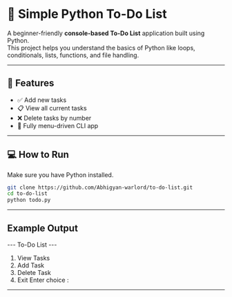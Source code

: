# 📝 Simple Python To-Do List

A beginner-friendly **console-based To-Do List** application built using Python.  
This project helps you understand the basics of Python like loops, conditionals, lists, functions, and file handling.

---

## 🚀 Features

- ✅ Add new tasks
- 📋 View all current tasks
- ❌ Delete tasks by number
- 🧠 Fully menu-driven CLI app

---

## 💻 How to Run

Make sure you have Python installed.

```bash
git clone https://github.com/Abhigyan-warlord/to-do-list.git
cd to-do-list
python todo.py 
```
---

## Example Output

--- To-Do List ---
1. View Tasks
2. Add Task
3. Delete Task
4. Exit
Enter choice :

---
